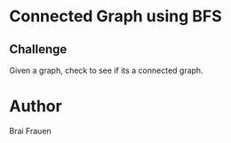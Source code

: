# Connected Graph using BFS
## Challenge
Given a graph, check to see if its a connected graph.

# Author 
Brai Frauen 


